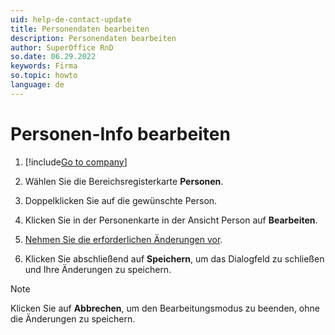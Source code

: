 ```yaml
---
uid: help-de-contact-update
title: Personendaten bearbeiten
description: Personendaten bearbeiten
author: SuperOffice RnD
so.date: 06.29.2022
keywords: Firma
so.topic: howto
language: de
---
```


# Personen-Info bearbeiten

1. [!include[Go to company](../../learn/includes/goto-company.md)]

1. Wählen Sie die Bereichsregisterkarte **Personen**.

1. Doppelklicken Sie auf die gewünschte Person.

1. Klicken Sie in der Personenkarte in der Ansicht Person auf **Bearbeiten**.

1. [Nehmen Sie die erforderlichen Änderungen vor][1].

1. Klicken Sie abschließend auf **Speichern**, um das Dialogfeld zu schließen und Ihre Änderungen zu speichern.

> [!NOTE]
> Klicken Sie auf **Abbrechen**, um den Bearbeitungsmodus zu beenden, ohne die Änderungen zu speichern.

<!-- Referenced links -->
[1]: create.md

<!-- Referenced images -->
